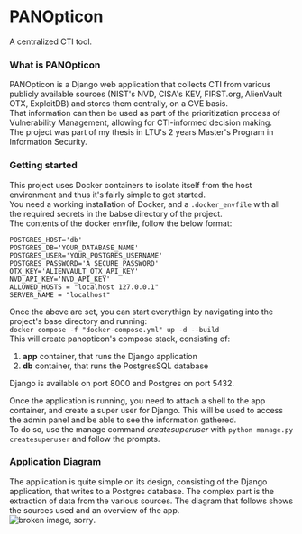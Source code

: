 # PANOpticon
A centralized CTI tool. 

### What is PANOpticon
PANOpticon is a Django web application that collects CTI from various publicly available sources (NIST's NVD, CISA's KEV, FIRST.org, AlienVault OTX, ExploitDB) and stores them centrally, on a CVE basis.  
That information can then be used as part of the prioritization process of Vulnerability Management, allowing for CTI-informed decision making.  
The project was part of my thesis in LTU's 2 years Master's Program in Information Security.  

### Getting started
This project uses Docker containers to isolate itself from the host environment and thus it's fairly simple to get started.  
You need a working installation of Docker, and a `.docker_envfile` with all the required secrets in the babse directory of the project.  
The contents of the docker envfile, follow the below format: 
```
POSTGRES_HOST='db'
POSTGRES_DB='YOUR_DATABASE_NAME'
POSTGRES_USER='YOUR_POSTGRES_USERNAME'
POSTGRES_PASSWORD='A_SECURE_PASSWORD'
OTX_KEY='ALIENVAULT_OTX_API_KEY'
NVD_API_KEY='NVD_API_KEY'
ALLOWED_HOSTS = "localhost 127.0.0.1"
SERVER_NAME = "localhost"
```  

Once the above are set, you can start everythign by navigating into the project's base directory and running:  
`docker compose -f "docker-compose.yml" up -d --build`  
This will create panopticon's compose stack, consisting of:  
1. __app__ container, that runs the Django application
2. __db__ container, that runs the PostgresSQL database  

Django is available on port 8000 and Postgres on port 5432.  

  
  Once the application is running, you need to attach a shell to the app container, and create a super user for Django. This will be used to access the admin panel and be able to see the information gathered.  
  To do so, use the manage command _createsuperuser_ with `python manage.py createsuperuser` and follow the prompts.  

  ### Application Diagram
  The application is quite simple on its design, consisting of the Django application, that writes to a Postgres database. The complex part is the extraction of data from the various sources. The diagram that follows shows the sources used and an overview of the app.  
  ![broken image, sorry](https://drive.google.com/file/d/1RWmDrUCkxJwe5-KKmY7iuXl_AkRU_IqH/view?usp=share_link). 